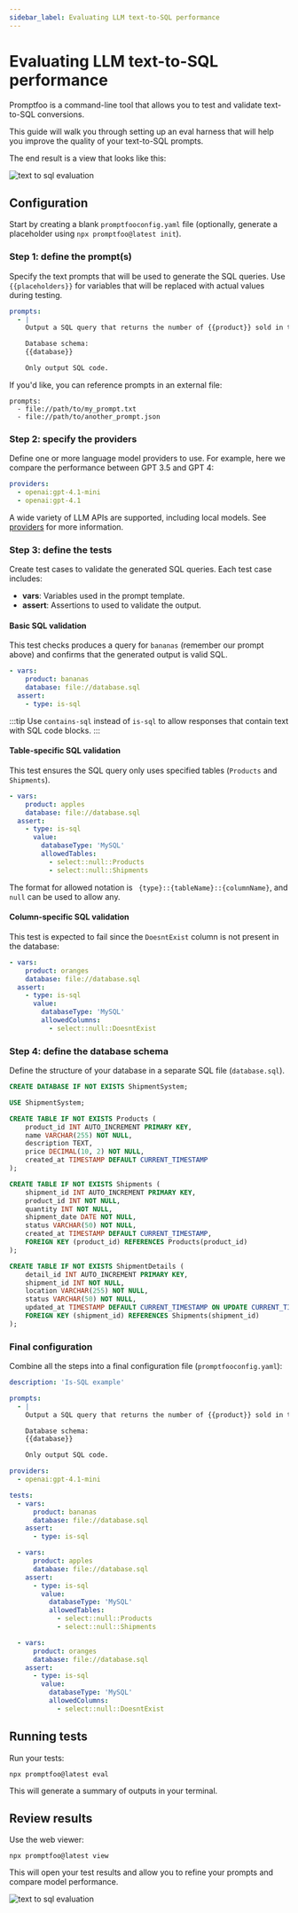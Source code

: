 ```yaml
---
sidebar_label: Evaluating LLM text-to-SQL performance
---
```


# Evaluating LLM text-to-SQL performance

Promptfoo is a command-line tool that allows you to test and validate text-to-SQL conversions.

This guide will walk you through setting up an eval harness that will help you improve the quality of your text-to-SQL prompts.

The end result is a view that looks like this:

![text to sql evaluation](/img/docs/text-to-sql-eval.png)

## Configuration

Start by creating a blank `promptfooconfig.yaml` file (optionally, generate a placeholder using `npx promptfoo@latest init`).

### Step 1: define the prompt(s)

Specify the text prompts that will be used to generate the SQL queries. Use `{{placeholders}}` for variables that will be replaced with actual values during testing.

```yaml
prompts:
  - |
    Output a SQL query that returns the number of {{product}} sold in the last month.

    Database schema:
    {{database}}

    Only output SQL code.
```

If you'd like, you can reference prompts in an external file:

```yaml:
prompts:
  - file://path/to/my_prompt.txt
  - file://path/to/another_prompt.json
```

### Step 2: specify the providers

Define one or more language model providers to use. For example, here we compare the performance between GPT 3.5 and GPT 4:

```yaml
providers:
  - openai:gpt-4.1-mini
  - openai:gpt-4.1
```

A wide variety of LLM APIs are supported, including local models. See [providers](/docs/providers) for more information.

### Step 3: define the tests

Create test cases to validate the generated SQL queries. Each test case includes:

- **vars**: Variables used in the prompt template.
- **assert**: Assertions to used to validate the output.

#### Basic SQL validation

This test checks produces a query for `bananas` (remember our prompt above) and confirms that the generated output is valid SQL.

```yaml
- vars:
    product: bananas
    database: file://database.sql
  assert:
    - type: is-sql
```

:::tip
Use `contains-sql` instead of `is-sql` to allow responses that contain text with SQL code blocks.
:::

#### Table-specific SQL validation

This test ensures the SQL query only uses specified tables (`Products` and `Shipments`).

```yaml
- vars:
    product: apples
    database: file://database.sql
  assert:
    - type: is-sql
      value:
        databaseType: 'MySQL'
        allowedTables:
          - select::null::Products
          - select::null::Shipments
```

The format for allowed notation is ` {type}::{tableName}::{columnName}`, and `null` can be used to allow any.

#### Column-specific SQL validation

This test is expected to fail since the `DoesntExist` column is not present in the database:

```yaml
- vars:
    product: oranges
    database: file://database.sql
  assert:
    - type: is-sql
      value:
        databaseType: 'MySQL'
        allowedColumns:
          - select::null::DoesntExist
```

### Step 4: define the database schema

Define the structure of your database in a separate SQL file (`database.sql`).

```sql
CREATE DATABASE IF NOT EXISTS ShipmentSystem;

USE ShipmentSystem;

CREATE TABLE IF NOT EXISTS Products (
    product_id INT AUTO_INCREMENT PRIMARY KEY,
    name VARCHAR(255) NOT NULL,
    description TEXT,
    price DECIMAL(10, 2) NOT NULL,
    created_at TIMESTAMP DEFAULT CURRENT_TIMESTAMP
);

CREATE TABLE IF NOT EXISTS Shipments (
    shipment_id INT AUTO_INCREMENT PRIMARY KEY,
    product_id INT NOT NULL,
    quantity INT NOT NULL,
    shipment_date DATE NOT NULL,
    status VARCHAR(50) NOT NULL,
    created_at TIMESTAMP DEFAULT CURRENT_TIMESTAMP,
    FOREIGN KEY (product_id) REFERENCES Products(product_id)
);

CREATE TABLE IF NOT EXISTS ShipmentDetails (
    detail_id INT AUTO_INCREMENT PRIMARY KEY,
    shipment_id INT NOT NULL,
    location VARCHAR(255) NOT NULL,
    status VARCHAR(50) NOT NULL,
    updated_at TIMESTAMP DEFAULT CURRENT_TIMESTAMP ON UPDATE CURRENT_TIMESTAMP,
    FOREIGN KEY (shipment_id) REFERENCES Shipments(shipment_id)
);
```

### Final configuration

Combine all the steps into a final configuration file (`promptfooconfig.yaml`):

```yaml
description: 'Is-SQL example'

prompts:
  - |
    Output a SQL query that returns the number of {{product}} sold in the last month.

    Database schema:
    {{database}}

    Only output SQL code.

providers:
  - openai:gpt-4.1-mini

tests:
  - vars:
      product: bananas
      database: file://database.sql
    assert:
      - type: is-sql

  - vars:
      product: apples
      database: file://database.sql
    assert:
      - type: is-sql
        value:
          databaseType: 'MySQL'
          allowedTables:
            - select::null::Products
            - select::null::Shipments

  - vars:
      product: oranges
      database: file://database.sql
    assert:
      - type: is-sql
        value:
          databaseType: 'MySQL'
          allowedColumns:
            - select::null::DoesntExist
```

## Running tests

Run your tests:

```
npx promptfoo@latest eval
```

This will generate a summary of outputs in your terminal.

## Review results

Use the web viewer:

```
npx promptfoo@latest view
```

This will open your test results and allow you to refine your prompts and compare model performance.

![text to sql evaluation](/img/docs/text-to-sql-eval.png)
